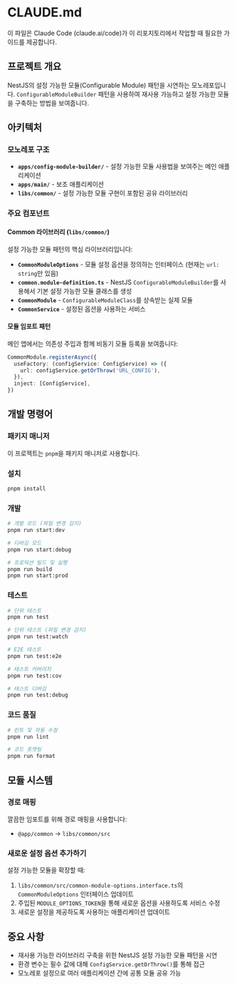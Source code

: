# CLAUDE.md

이 파일은 Claude Code (claude.ai/code)가 이 리포지토리에서 작업할 때 필요한 가이드를 제공합니다.

## 프로젝트 개요

NestJS의 설정 가능한 모듈(Configurable Module) 패턴을 시연하는 모노레포입니다. `ConfigurableModuleBuilder` 패턴을 사용하여 재사용 가능하고 설정 가능한 모듈을 구축하는 방법을 보여줍니다.

## 아키텍처

### 모노레포 구조
- **`apps/config-module-builder/`** - 설정 가능한 모듈 사용법을 보여주는 메인 애플리케이션
- **`apps/main/`** - 보조 애플리케이션
- **`libs/common/`** - 설정 가능한 모듈 구현이 포함된 공유 라이브러리

### 주요 컴포넌트

#### Common 라이브러리 (`libs/common/`)
설정 가능한 모듈 패턴의 핵심 라이브러리입니다:
- **`CommonModuleOptions`** - 모듈 설정 옵션을 정의하는 인터페이스 (현재는 `url: string`만 있음)
- **`common.module-definition.ts`** - NestJS `ConfigurableModuleBuilder`를 사용해서 기본 설정 가능한 모듈 클래스를 생성
- **`CommonModule`** - `ConfigurableModuleClass`를 상속받는 실제 모듈
- **`CommonService`** - 설정된 옵션을 사용하는 서비스

#### 모듈 임포트 패턴
메인 앱에서는 의존성 주입과 함께 비동기 모듈 등록을 보여줍니다:
```typescript
CommonModule.registerAsync({
  useFactory: (configService: ConfigService) => ({
    url: configService.getOrThrow('URL_CONFIG'),
  }),
  inject: [ConfigService],
})
```

## 개발 명령어

### 패키지 매니저
이 프로젝트는 `pnpm`을 패키지 매니저로 사용합니다.

### 설치
```bash
pnpm install
```

### 개발
```bash
# 개발 모드 (파일 변경 감지)
pnpm run start:dev

# 디버깅 모드
pnpm run start:debug

# 프로덕션 빌드 및 실행
pnpm run build
pnpm run start:prod
```

### 테스트
```bash
# 단위 테스트
pnpm run test

# 단위 테스트 (파일 변경 감지)
pnpm run test:watch

# E2E 테스트
pnpm run test:e2e

# 테스트 커버리지
pnpm run test:cov

# 테스트 디버깅
pnpm run test:debug
```

### 코드 품질
```bash
# 린트 및 자동 수정
pnpm run lint

# 코드 포맷팅
pnpm run format
```

## 모듈 시스템

### 경로 매핑
깔끔한 임포트를 위해 경로 매핑을 사용합니다:
- `@app/common` → `libs/common/src`

### 새로운 설정 옵션 추가하기
설정 가능한 모듈을 확장할 때:
1. `libs/common/src/common-module-options.interface.ts`의 `CommonModuleOptions` 인터페이스 업데이트
2. 주입된 `MODULE_OPTIONS_TOKEN`을 통해 새로운 옵션을 사용하도록 서비스 수정
3. 새로운 설정을 제공하도록 사용하는 애플리케이션 업데이트

## 중요 사항

- 재사용 가능한 라이브러리 구축을 위한 NestJS 설정 가능한 모듈 패턴을 시연
- 환경 변수는 필수 값에 대해 `ConfigService.getOrThrow()`를 통해 접근
- 모노레포 설정으로 여러 애플리케이션 간에 공통 모듈 공유 가능